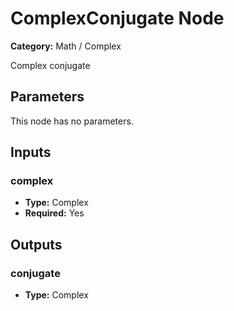 
# ComplexConjugate Node

**Category:** Math / Complex

Complex conjugate

## Parameters

This node has no parameters.

## Inputs


### complex
- **Type:** Complex
- **Required:** Yes



## Outputs


### conjugate
- **Type:** Complex




